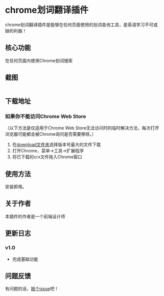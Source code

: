 # chrome划词翻译插件

chrome划词翻译插件是能够在任何页面使用的划词查询工具，是英语学习不可或缺的利器！

## 核心功能

在任何页面内使用Chrome划词搜索

## 截图

![]()

## 下载地址
### 如果你不能访问Chrome Web Store

（以下方法是仅适用于Chrome Web Store无法访问时的临时解决方法，每次打开浏览器可能都会被Chrome询问是否需要移除。）

1. 在<a href="https://github.com/Ovilia/handian-chrome-extension/tree/master/download">download文件夹</a>选择版本号最大的文件下载
2. 打开Chrome，菜单->工具->扩展程序
3. 将已下载的crx文件拖入Chrome窗口

## 使用方法

安装即用。


## 关于作者

本插件的作者是一个前端设计师

## 更新日志

### v1.0

- 完成基础功能

## 问题反馈

有问题的话，<a href="">报个issue</a>吧！
